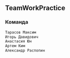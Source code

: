 ## TeamWorkPractice

###  Команда
```markdown
Тарасов Максим
Игорь Давидович
Анастасия Юн
Артем Ким
Александр Распопин
